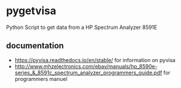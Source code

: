 # pygetvisa
Python Script to get data from a HP Spectrum Analyzer 8591E

## documentation
  - https://pyvisa.readthedocs.io/en/stable/ for information on pyvisa
  - http://www.mhzelectronics.com/ebay/manuals/hp_8590e-series_&_8591c_spectrum_analyzer_programmers_guide.pdf for programmers manuel
